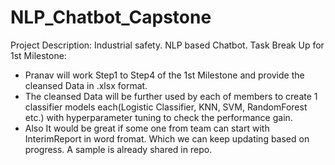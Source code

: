 # NLP_Chatbot_Capstone
Project Description: Industrial safety. NLP based Chatbot.
Task Break Up for 1st Milestone:
- Pranav will work Step1 to Step4 of the 1st Milestone and provide the cleansed Data in .xlsx format.
- The cleansed Data will be further used by each of members to create 1 classifier models each(Logistic Classifier, KNN, SVM, RandomForest etc.) with hyperparameter tuning to check the performance gain.
- Also It would be great if some one from team can start with InterimReport in word fromat. Which we can keep updating based on progress. A sample is already shared in repo.
